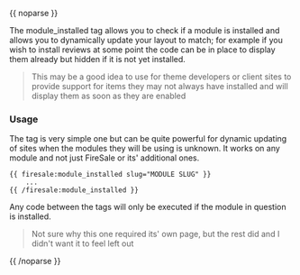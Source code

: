 {{ noparse }}

The module_installed tag allows you to check if a module is installed and allows you to dynamically update your layout to match; for example if you wish to install reviews at some point the code can be in place to display them already but hidden if it is not yet installed.

> This may be a good idea to use for theme developers or client sites to provide support for items they may not always have installed and will display them as soon as they are enabled

### Usage

The tag is very simple one but can be quite powerful for dynamic updating of sites when the modules they will be using is unknown. It works on any module and not just FireSale or its' additional ones.

	{{ firesale:module_installed slug="MODULE SLUG" }}
		...
	{{ /firesale:module_installed }}

Any code between the tags will only be executed if the module in question is installed.

> Not sure why this one required its' own page, but the rest did and I didn't want it to feel left out

{{ /noparse }}